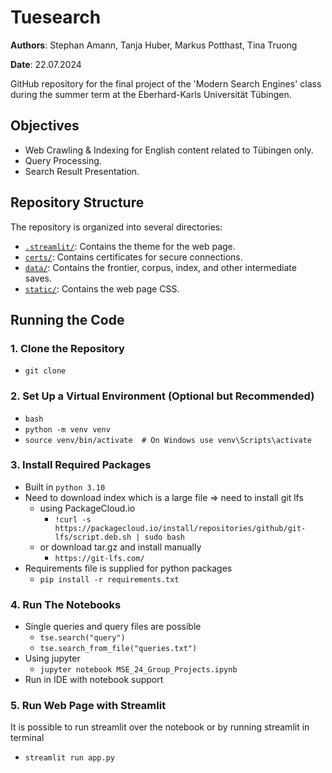# Tuesearch
**Authors**: Stephan Amann, Tanja Huber, Markus Potthast, Tina Truong

**Date**: 22.07.2024

GitHub repository for the final project of the 'Modern Search Engines' class during the summer term at the Eberhard-Karls Universität Tübingen.

## Objectives
- Web Crawling & Indexing for English content related to Tübingen only.
- Query Processing.
- Search Result Presentation.

## Repository Structure

The repository is organized into several directories:

- [`.streamlit/`](.streamlit): Contains the theme for the web page.
- [`certs/`](certs): Contains certificates for secure connections.
- [`data/`](data): Contains the frontier, corpus, index, and other intermediate saves.
- [`static/`](static): Contains the web page CSS.

## Running the Code

### 1. Clone the Repository

- `git clone`

### 2. Set Up a Virtual Environment (Optional but Recommended)

- `bash`
- `python -m venv venv`
- `source venv/bin/activate  # On Windows use venv\Scripts\activate`

### 3. Install Required Packages

- Built in `python 3.10`
- Need to download index which is a large file => need to install git lfs
  - using PackageCloud.io
    - `!curl -s https://packagecloud.io/install/repositories/github/git-lfs/script.deb.sh | sudo bash`
  - or download tar.gz and install manually
    - `https://git-lfs.com/`
- Requirements file is supplied for python packages
    - `pip install -r requirements.txt`

### 4. Run The Notebooks

- Single queries and query files are possible
    - `tse.search("query")`
    - `tse.search_from_file("queries.txt")`
- Using jupyter
    - `jupyter notebook MSE_24_Group_Projects.ipynb`
- Run in IDE with notebook support

### 5. Run Web Page with Streamlit

It is possible to run streamlit over the notebook or by running streamlit in terminal

- `streamlit run app.py`
